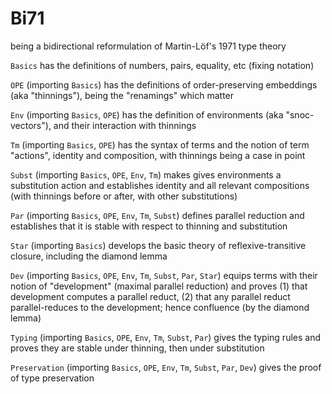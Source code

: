 # Bi71
being a bidirectional reformulation of Martin-Löf's 1971 type theory

`Basics` has the definitions of numbers, pairs, equality, etc (fixing notation)

`OPE` (importing `Basics`) has the definitions of order-preserving embeddings (aka "thinnings"), being the "renamings" which matter

`Env` (importing `Basics`, `OPE`) has the definition of environments (aka "snoc-vectors"), and their interaction with thinnings

`Tm` (importing `Basics`, `OPE`) has the syntax of terms and the notion of term "actions", identity and composition, with thinnings being a case in point

`Subst` (importing `Basics`, `OPE`, `Env`, `Tm`) makes gives environments a substitution action and establishes identity and all relevant compositions (with thinnings before or after, with other substitutions)

`Par` (importing `Basics`, `OPE`, `Env`, `Tm`, `Subst`) defines parallel reduction and establishes that it is stable with respect to thinning and substitution

`Star` (importing `Basics`) develops the basic theory of reflexive-transitive closure, including the diamond lemma

`Dev` (importing `Basics`, `OPE`, `Env`, `Tm`, `Subst`, `Par`, `Star`) equips terms with their notion of "development" (maximal parallel reduction) and proves (1) that development computes a parallel reduct, (2) that any parallel reduct parallel-reduces to the development; hence confluence (by the diamond lemma)

`Typing` (importing `Basics`, `OPE`, `Env`, `Tm`, `Subst`, `Par`) gives the typing rules and proves they are stable under thinning, then under substitution

`Preservation` (importing `Basics`, `OPE`, `Env`, `Tm`, `Subst`, `Par`, `Dev`) gives the proof of type preservation
